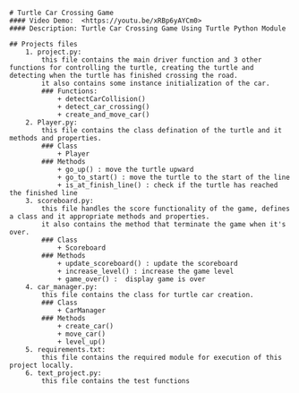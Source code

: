     # Turtle Car Crossing Game
    #### Video Demo:  <https://youtu.be/xRBp6yAYCm0>
    #### Description: Turtle Car Crossing Game Using Turtle Python Module

    ## Projects files
        1. project.py:
            this file contains the main driver function and 3 other functions for controlling the turtle, creating the turtle and detecting when the turtle has finished crossing the road.
            it also contains some instance initialization of the car.
            ### Functions:
                + detectCarCollision()
                + detect_car_crossing()
                + create_and_move_car()
        2. Player.py:
            this file contains the class defination of the turtle and it methods and properties.
            ### Class
                + Player
            ### Methods
                + go_up() : move the turtle upward
                + go_to_start() : move the turtle to the start of the line
                + is_at_finish_line() : check if the turtle has reached the finished line
        3. scoreboard.py:
            this file handles the score functionality of the game, defines a class and it appropriate methods and properties.
            it also contains the method that terminate the game when it's over.
            ### Class
                + Scoreboard
            ### Methods
                + update_scoreboard() : update the scoreboard
                + increase_level() : increase the game level
                + game_over() :  display game is over
        4. car_manager.py:
            this file contains the class for turtle car creation.
            ### Class
                + CarManager
            ### Methods
                + create_car()
                + move_car()
                + level_up()
        5. requirements.txt:
            this file contains the required module for execution of this project locally.
        6. text_project.py:
            this file contains the test functions 